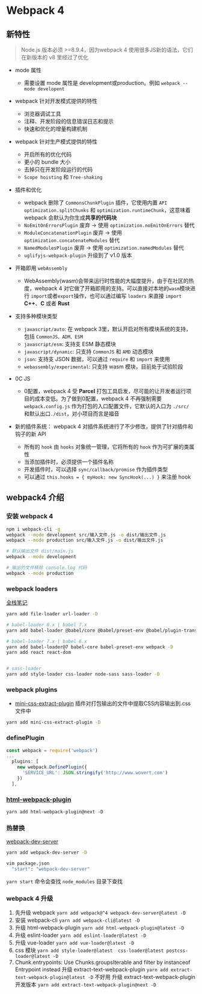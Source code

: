# Webpack 4

## 新特性

> Node.js 版本必须 >=8.9.4，因为webpack 4 使用很多JS新的语法，它们在新版本的 v8 里经过了优化

- mode 属性
  - 需要设置 mode 属性是 development或production。例如 `webpack --mode developent`

- webpack 针对开发模式提供的特性
  - 浏览器调试工具
  - 注释、开发阶段的信息错误日志和提示
  - 快速和优化的增量构建机制
- webpack 针对生产模式提供的特性
  - 开启所有的优化代码
  - 更小的 bundle 大小
  - 去掉只在开发阶段运行的代码
  - `Scope hoisting` 和 `Tree-shaking`

- 插件和优化
  - webpack 删除了 `CommonsChunkPlugin` 插件，它使用内置 `API optimization.splitChunks` 和 `optimization.runtimeChunk`，这意味着 webpack 会默认为你生成**共享的代码块**
  - `NoEmitOnErrorsPlugin` 废弃 -> 使用 `optimization.noEmitOnErrors` 替代
  - `ModuleConcatenationPlugin` 废弃 -> 使用 `optimization.concatenateModules` 替代
  - `NamedModulesPlugin` 废弃 -> 使用 `optimization.namedModules` 替代
  - `uglifyjs-webpack-plugin` 升级到了 v1.0 版本

- 开箱即用 `webAssembly`
  - WebAssembly(wasm)会带来运行时性能的大幅度提升，由于在社区的热度，webpack 4 对它做了开箱即用的支持。可以直接对本地的`wasm`模块进行 `import`或者`export`操作，也可以通过编写 `loaders` 来直接 `import` **C++**、**C** 或者 **Rust**

- 支持多种模块类型
  - `javascript/auto`: 在 webpack 3里，默认开启对所有模块系统的支持，包括 `CommonJS、ADM、ESM`
  - `javascript/esm`: 支持支 ESM 静态模块
  - `javascript/dynamic`: 只支持 `CommonJS` 和 `AMD` 动态模块
  - `json`: 支持支 JSON 数据，可以通过 `require` 和 `import` 来使用
  - `webassembly/experimental`: 只支持 wasm 模块，目前处于试验阶段

- 0C JS
  - 0配置，webpack 4 受  **Parcel** 打包工具启发，尽可能的让开发者运行项目的成本变低。为了做到0配置，webpack 4 不再强制需要 `webpack.config.js` 作为打包的入口配置文件，它默认的入口为 `./src/` 和默认出口`./dist`，对小项目而言是福音

- 新的插件系统： webpack 4 对插件系统进行了不少修改，提供了针对插件和钩子的新 API
  - 所有的 `hook` 由 `hooks` 对象统一管理，它将所有的 `hook` 作为可扩展的类属性
  - 当添加插件时，必须提供一个插件名称
  - 开发插件时，可以选择 `sync/callback/promise` 作为插件类型
  - 可以通过 `this.hooks = { myHook: new SyncHook(...) }` 来注册 hook

## webpack4 介绍

### 安装 webpack 4

```sh
npm i webpack-cli -g
webpack --mode development src/输入文件.js -o dist/输出文件.js
webpack --mode production src/输入文件.js -o dist/输出文件.js

# 默认输出文件 dist/main.js
webpack --mode development

# 输出的文件移除 console.log 代码
webpack --mode production
```

### webpack loaders

[全栈笔记](https://malun666.github.io/aicoder_vip_doc/#/)

```sh
yarn add file-loader url-loader -D

# babel-loader 8.x | babel 7.x
yarn add babel-loader @babel/core @babel/preset-env @babel/plugin-transform-react-jsx webpack -D

# babel-loader 7.x | babel 6.x
yarn add babel-loader@7 babel-core babel-preset-env webpack -D
yarn add react react-dom


# sass-loader
yarn add style-loader css-loader node-sass sass-loader -D
```

### webpack plugins

- [mini-css-extract-plugin](https://github.com/webpack-contrib/mini-css-extract-plugin) 插件对打包输出的文件中提取CSS内容输出到.css文件中

```sh
yarn add mini-css-extract-plugin -D
```

### definePlugin

```js
const webpack = require('webpack')
...
  plugins: [
    new webpack.DefinePlugin({
      'SERVICE_URL': JSON.stringify('http://www.wovert.com')
    })
  ],
```

### [html-webpack-plugin](https://github.com/jantimon/html-webpack-plugin)

`yarn add html-webpack-plugin@next -D`

### 热替换

[webpack-dev-server](https://github.com/webpack/webpack-dev-server)

```sh
yarn add webpack-dev-server -D

vim package.json
  "start": "webpack-dev-server"
```

`yarn start` 命令会查找 `node_modules` 目录下查找

### webpack 4 升级

1. 先升级 webpack `yarn add webpack@^4 webpack-dev-server@latest -D`
2. 安装 webpack-cli `yarn add webpack-cli@latest -D`
3. 升级 html-webpack-plugin `yarn add html-webpack-plugin@latest -D`
4. 升级 eslint-loader `yarn add eslint-loader@latest -D`
5. 升级 vue-loader `yarn add vue-loader@latest -D`
6. css 模块 `yarn add style-loader@latest  css-loader@latest postcss-loader@latest -D`
7. Chunk.entrypoints: Use Chunks.groupsIterable and filter by instanceof Entrypoint instead
升级 extract-text-webpack-plugin `yarn add extract-text-webpack-plugin@latest -D` 不好用
升级 extract-text-webpack-plugin 开发版本 `yarn add extract-text-webpack-plugin@next -D`


